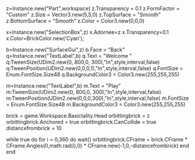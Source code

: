 z=Instance.new("Part",workspace)
z.Transparency = 0.1
z.FormFactor = "Custom"
z.Size = Vector3.new(5,5,0)
z.TopSurface = "Smooth"
z.BottomSurface = "Smooth"
z.Color = Color3.new(0,0,0)

x=Instance.new("SelectionBox",z)
x.Adornee=z
x.Transparency=0.1
x.Color=BrickColor.new('Cyan');

b=Instance.new("SurfaceGui",z)
b.Face = "Back"
q=Instance.new("TextLabel",b)
q.Text = "Welcome "
q:TweenSize(UDim2.new(0, 800,0, 300),"In",style,interval,false)
q:TweenPosition(UDim2.new(0,0,0,1),"In",style,interval,false)
q.FontSize = Enum.FontSize.Size48
q.BackgroundColor3 = Color3.new(255,255,255)


m=Instance.new("TextLabel",b)
m.Text = "Play"
m:TweenSize(UDim2.new(0, 800,0, 300),"In",style,interval,false)
m:TweenPosition(UDim2.new(0,0,0,300),"In",style,interval,false)
m.FontSize = Enum.FontSize.Size48
m.BackgroundColor3 = Color3.new(255,255,255)

brick = game.Workspace.Basictality.Head
orbittingbrick = z
orbittingbrick.Anchored = true
orbittingbrick.CanCollide = true
distancefrombrick = 10

while true do 
for i = 0,360 do
wait()
orbittingbrick.CFrame = brick.CFrame * CFrame.Angles(0,math.rad(i),0) * CFrame.new(-1,0,-distancefrombrick)
end
end
